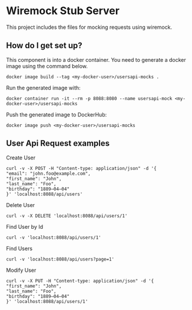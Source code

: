 # Wiremock Stub Server

This project includes the files for mocking requests using wiremock.

## How do I get set up?

This component is into a docker container. You need to generate a docker image using the command below.

```shell
docker image build --tag <my-docker-user>/usersapi-mocks .
```

Run the generated image with:

```shell
docker container run -it --rm -p 8088:8080 --name usersapi-mock <my-docker-user>/usersapi-mocks
```

Push the generated image to DockerHub:

```shell
docker image push <my-docker-user>/usersapi-mocks
```

## User Api Request examples

Create User

```shell
curl -v -X POST -H "Content-type: application/json" -d '{
"email": "john.foo@example.com",
"first_name": "John",
"last_name": "Foo",
"birthday": "1889–04–04"
}' 'localhost:8088/api/users'
```

Delete User

```shell
curl -v -X DELETE 'localhost:8088/api/users/1'
```

Find User by Id

```shell
curl -v 'localhost:8088/api/users/1'
```

Find Users

```shell
curl -v 'localhost:8088/api/users?page=1'
```

Modify User

```shell
curl -v -X PUT -H "Content-type: application/json" -d '{
"first_name": "John",
"last_name": "Foo",
"birthday": "1889–04–04"
}' 'localhost:8088/api/users/1'
```
